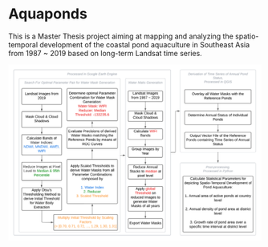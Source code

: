 # Aquaponds

This is a Master Thesis project aiming at mapping and analyzing the spatio-temporal development of the coastal pond aquaculture in Southeast Asia from 1987 ~ 2019 based on long-term Landsat time series.

![alt text](https://github.com/Shirobakaidou/Aquaponds/blob/main/Figures/workflow.png?raw=true)